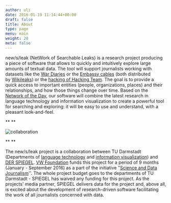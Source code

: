 ```yaml
---
author: uli
date: 2016-01-19 11:14:44+00:00
draft: false
title: About
type: page
menu: main
weight: 20
meta: false
---
```


new/s/leak (NetWork of Searchable Leaks) is a research project producing a piece of software that allows to quickly and intuitively explore large amounts of textual data. The tool will support journalists working with datasets like the [War Diaries](http://www.spiegel.de/international/world/the-wikileaks-iraq-war-logs-greatest-data-leak-in-us-military-history-a-724845.html) or the [Embassy cables](http://www.theguardian.com/world/2010/nov/28/us-embassy-cable-leak-diplomacy-crisis) (both distributed by [Wikileaks](https://wikileaks.org)) or the [hacking of Hacking Team](https://labs.rs/en/metadata/). The goal is to provide a quick access to important entities (people, organizations, places) and their relationships, and how those things change over time. Based on the [Network of the Day](http://tagesnetzwerk.de), our software will combine the latest research in language technology and information visualization to create a powerful tool for searching and exploring: it will be easy to use and understand, with a pleasant look-and-feel.


** **


![collaboration](http://maggie.lt.informatik.tu-darmstadt.de/divid/wp-content/uploads/2016/01/collaboration-3-1024x456.png)



** **


The new/s/leak project is a collaboration between TU Darmstadt (Departments of [language technology](https://www.lt.tu-darmstadt.de/de/lt-home/) and [information visualization](http://www.gris.tu-darmstadt.de/research/vissearch/index.en.htm)) and [DER SPIEGEL](http://www.spiegel.de). [VW Foundation](https://en.wikipedia.org/wiki/Volkswagen_Foundation) funds this project for a period of 9 months (January - September 2016) as a part of the initiative "[Science and Data Journalism](https://www.volkswagenstiftung.de/aktuelles/aktdetnewsl/news/detail/artikel/wissenschaft-und-datenjournalismus-start-von-acht-projekten/marginal/4858.html)''. The whole project budget goes to the departments of TU Darmstadt - SPIEGEL has waived any funding for this project. As the projects' media partner, SPIEGEL delivers data for the project and, above all, is excited about the development of research-driven software facilitating the work of all journalists concerned with data.
